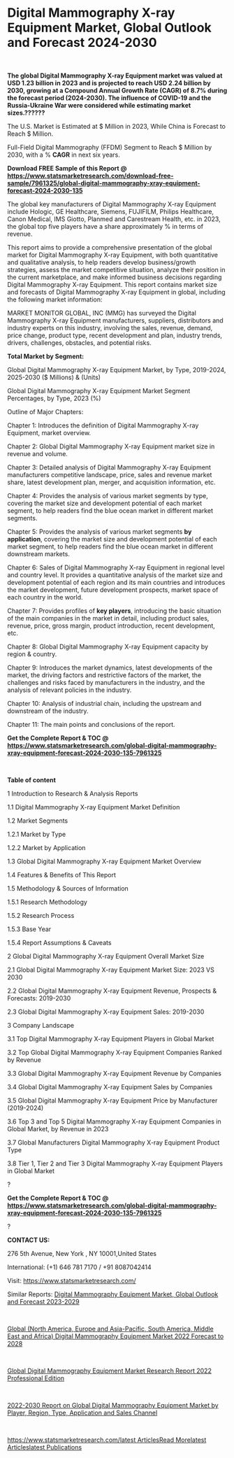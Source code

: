 <h1>Digital Mammography X-ray Equipment Market, Global Outlook and Forecast 2024-2030</h1><br/><p><strong>The global Digital Mammography X-ray Equipment market was valued at USD 1.23 billion in 2023 and is projected to reach USD 2.24 billion by 2030, growing at a Compound Annual Growth Rate (<strong>CAGR</strong>) of 8.7% during the forecast period (2024-2030). The influence of COVID-19 and the Russia-Ukraine War were considered while estimating market sizes.??????</strong></p>
 
 
 
 <p>The U.S. Market is Estimated at $ Million in 2023, While China is Forecast to Reach $ Million.</p>
 
 
 
 <p>Full-Field Digital Mammography (FFDM) Segment to Reach $ Million by 2030, with a % <strong>CAGR</strong> in next six years.</p>
 
 
 
 <p><strong>Download FREE Sample of this Report @ <a href="https://www.statsmarketresearch.com/download-free-sample/7961325/global-digital-mammography-xray-equipment-forecast-2024-2030-135">https://www.statsmarketresearch.com/download-free-sample/7961325/global-digital-mammography-xray-equipment-forecast-2024-2030-135</a></strong></p>
 
 
 
 <p>The global key manufacturers of Digital Mammography X-ray Equipment include Hologic, GE Healthcare, Siemens, FUJIFILM, Philips Healthcare, Canon Medical, IMS Giotto, Planmed and Carestream Health, etc. in 2023, the global top five players have a share approximately % in terms of revenue.</p>
 
 
 
 <p>This report aims to provide a comprehensive presentation of the global market for Digital Mammography X-ray Equipment, with both quantitative and qualitative analysis, to help readers develop business/growth strategies, assess the market competitive situation, analyze their position in the current marketplace, and make informed business decisions regarding Digital Mammography X-ray Equipment. This report contains market size and forecasts of Digital Mammography X-ray Equipment in global, including the following market information:</p>
 
 
 
 <p>MARKET MONITOR GLOBAL, INC (MMG) has surveyed the Digital Mammography X-ray Equipment manufacturers, suppliers, distributors and industry experts on this industry, involving the sales, revenue, demand, price change, product type, recent development and plan, industry trends, drivers, challenges, obstacles, and potential risks.</p>
 
 
 
 <p><strong>Total Market by Segment:</strong></p>
 
 
 
 <p>Global Digital Mammography X-ray Equipment Market, by Type, 2019-2024, 2025-2030 ($ Millions) & (Units)</p>
 
 
 
 <p>Global Digital Mammography X-ray Equipment Market Segment Percentages, by Type, 2023 (%)</p>
 
 
 
 <p>Outline of Major Chapters:</p>
 
 
 
 <p>Chapter 1: Introduces the definition of Digital Mammography X-ray Equipment, market overview.</p>
 
 
 
 <p>Chapter 2: Global Digital Mammography X-ray Equipment market size in revenue and volume.</p>
 
 
 
 <p>Chapter 3: Detailed analysis of Digital Mammography X-ray Equipment manufacturers competitive landscape, price, sales and revenue market share, latest development plan, merger, and acquisition information, etc.</p>
 
 
 
 <p>Chapter 4: Provides the analysis of various market segments by type, covering the market size and development potential of each market segment, to help readers find the blue ocean market in different market segments.</p>
 
 
 
 <p>Chapter 5: Provides the analysis of various market segments <strong>by application</strong>, covering the market size and development potential of each market segment, to help readers find the blue ocean market in different downstream markets.</p>
 
 
 
 <p>Chapter 6: Sales of Digital Mammography X-ray Equipment in regional level and country level. It provides a quantitative analysis of the market size and development potential of each region and its main countries and introduces the market development, future development prospects, market space of each country in the world.</p>
 
 
 
 <p>Chapter 7: Provides profiles of <strong>key players</strong>, introducing the basic situation of the main companies in the market in detail, including product sales, revenue, price, gross margin, product introduction, recent development, etc.</p>
 
 
 
 <p>Chapter 8: Global Digital Mammography X-ray Equipment capacity by region & country.</p>
 
 
 
 <p>Chapter 9: Introduces the market dynamics, latest developments of the market, the driving factors and restrictive factors of the market, the challenges and risks faced by manufacturers in the industry, and the analysis of relevant policies in the industry.</p>
 
 
 
 <p>Chapter 10: Analysis of industrial chain, including the upstream and downstream of the industry.</p>
 
 
 
 <p>Chapter 11: The main points and conclusions of the report.</p>
 
 
 
 <div><b>Get the Complete Report & TOC @ <a href="https://www.statsmarketresearch.com/global-digital-mammography-xray-equipment-forecast-2024-2030-135-7961325">https://www.statsmarketresearch.com/global-digital-mammography-xray-equipment-forecast-2024-2030-135-7961325</a></b></div>
 
 
 
 <p><br />
 
 <b>Table of content</b></p>
 
 
 
 <p>1 Introduction to Research & Analysis Reports<br />
 
 1.1 Digital Mammography X-ray Equipment Market Definition<br />
 
 1.2 Market Segments<br />
 
 1.2.1 Market by Type<br />
 
 1.2.2 Market by Application<br />
 
 1.3 Global Digital Mammography X-ray Equipment Market Overview<br />
 
 1.4 Features & Benefits of This Report<br />
 
 1.5 Methodology & Sources of Information<br />
 
 1.5.1 Research Methodology<br />
 
 1.5.2 Research Process<br />
 
 1.5.3 Base Year<br />
 
 1.5.4 Report Assumptions & Caveats<br />
 
 2 Global Digital Mammography X-ray Equipment Overall Market Size<br />
 
 2.1 Global Digital Mammography X-ray Equipment Market Size: 2023 VS 2030<br />
 
 2.2 Global Digital Mammography X-ray Equipment Revenue, Prospects & Forecasts: 2019-2030<br />
 
 2.3 Global Digital Mammography X-ray Equipment Sales: 2019-2030<br />
 
 3 Company Landscape<br />
 
 3.1 Top Digital Mammography X-ray Equipment Players in Global Market<br />
 
 3.2 Top Global Digital Mammography X-ray Equipment Companies Ranked by Revenue<br />
 
 3.3 Global Digital Mammography X-ray Equipment Revenue by Companies<br />
 
 3.4 Global Digital Mammography X-ray Equipment Sales by Companies<br />
 
 3.5 Global Digital Mammography X-ray Equipment Price by Manufacturer (2019-2024)<br />
 
 3.6 Top 3 and Top 5 Digital Mammography X-ray Equipment Companies in Global Market, by Revenue in 2023<br />
 
 3.7 Global Manufacturers Digital Mammography X-ray Equipment Product Type<br />
 
 3.8 Tier 1, Tier 2 and Tier 3 Digital Mammography X-ray Equipment Players in Global Market<br />
 
 ? </p>
 
 
 
 <div><b>Get the Complete Report & TOC @ <a href="https://www.statsmarketresearch.com/global-digital-mammography-xray-equipment-forecast-2024-2030-135-7961325">https://www.statsmarketresearch.com/global-digital-mammography-xray-equipment-forecast-2024-2030-135-7961325</a></b></div>
 
 
 
 <p>? </p>
 
 
 
 <p><b>CONTACT US:</b><br />
 
 276 5th Avenue, New York , NY 10001,United States<br />
 
 International: (+1) 646 781 7170 / +91 8087042414<br />
 
 Visit: <a href="https://www.statsmarketresearch.com/">https://www.statsmarketresearch.com/</a><br />
 
 Similar Reports: <a href="https://www.statsmarketresearch.com/global-digital-mammography-xray-equipment-forecast-2024-2030-135-7961325">Digital Mammography Equipment Market, Global Outlook and Forecast 2023-2029</a><br />
 
 <br />
 
 <a href="https://www.statsmarketresearch.com/global-digital-mammography-xray-equipment-forecast-2024-2030-135-7961325">Global (North America, Europe and Asia-Pacific, South America, Middle East and Africa) Digital Mammography Equipment Market 2022 Forecast to 2028</a><br />
 
 <br />
 
 <a href="https://www.statsmarketresearch.com/global-digital-mammography-xray-equipment-forecast-2024-2030-135-7961325">Global Digital Mammography Equipment Market Research Report 2022 Professional Edition</a><br />
 
 <br />
 
 <a href="https://www.statsmarketresearch.com/global-digital-mammography-xray-equipment-forecast-2024-2030-135-7961325">2022-2030 Report on Global Digital Mammography Equipment Market by Player, Region, Type, Application and Sales Channel</a><br />
 
 <br />
 
 <a href="https://gyeongbokgung.com">https://www.statsmarketresearch.com/</a><a href="https://hallyeomaritime.com">latest Articles</a><a href="https://jingwansa.com">Read More</a><a href="https://nguoiviet.jp/">latest Articles</a><a href="https://www.intelmarketresearch.com/">latest Publications</a></p>